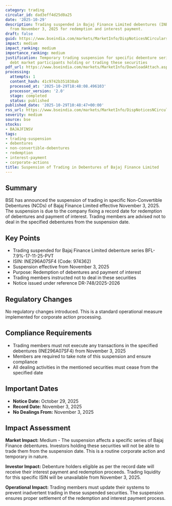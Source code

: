 ```yaml
---
category: trading
circular_id: dad3eff4d25d0a25
date: '2025-10-29'
description: Trading suspended in Bajaj Finance Limited debentures (INE296A07SF4)
  from November 3, 2025 for redemption and interest payment.
draft: false
guid: https://www.bseindia.com/markets/MarketInfo/DispNoticesNCirculars.aspx?Noticeid={66E63447-B54A-467D-A378-DBCDF836364C}&noticeno=20251029-16&dt=10/29/2025&icount=16&totcount=60&flag=0
impact: medium
impact_ranking: medium
importance_ranking: medium
justification: Temporary trading suspension for specific debenture series affects
  debt market participants holding or trading these securities
pdf_url: https://www.bseindia.com/markets/MarketInfo/DownloadAttach.aspx?id=20251029-16&attachedId=
processing:
  attempts: 1
  content_hash: 41c9742b351838ab
  processed_at: '2025-10-29T18:48:08.496103'
  processor_version: '2.0'
  stage: completed
  status: published
published_date: '2025-10-29T10:48:47+00:00'
rss_url: https://www.bseindia.com/markets/MarketInfo/DispNoticesNCirculars.aspx?Noticeid={66E63447-B54A-467D-A378-DBCDF836364C}&noticeno=20251029-16&dt=10/29/2025&icount=16&totcount=60&flag=0
severity: medium
source: bse
stocks:
- BAJAJFINSV
tags:
- trading-suspension
- debentures
- non-convertible-debentures
- redemption
- interest-payment
- corporate-actions
title: Suspension of Trading in Debentures of Bajaj Finance Limited
---
```


## Summary

BSE has announced the suspension of trading in specific Non-Convertible Debentures (NCDs) of Bajaj Finance Limited effective November 3, 2025. The suspension is due to the company fixing a record date for redemption of debentures and payment of interest. Trading members are advised not to deal in the specified debentures from the suspension date.

## Key Points

- Trading suspended for Bajaj Finance Limited debenture series BFL-7.9%-17-11-25-PVT
- ISIN: INE296A07SF4 (Code: 974362)
- Suspension effective from November 3, 2025
- Purpose: Redemption of debentures and payment of interest
- Trading members instructed not to deal in these securities
- Notice issued under reference DR-748/2025-2026

## Regulatory Changes

No regulatory changes introduced. This is a standard operational measure implemented for corporate action processing.

## Compliance Requirements

- Trading members must not execute any transactions in the specified debentures (INE296A07SF4) from November 3, 2025
- Members are required to take note of this suspension and ensure compliance
- All dealing activities in the mentioned securities must cease from the specified date

## Important Dates

- **Notice Date:** October 29, 2025
- **Record Date:** November 3, 2025
- **No Dealings From:** November 3, 2025

## Impact Assessment

**Market Impact:** Medium - The suspension affects a specific series of Bajaj Finance debentures. Investors holding these securities will not be able to trade them from the suspension date. This is a routine corporate action and temporary in nature.

**Investor Impact:** Debenture holders eligible as per the record date will receive their interest payment and redemption proceeds. Trading liquidity for this specific ISIN will be unavailable from November 3, 2025.

**Operational Impact:** Trading members must update their systems to prevent inadvertent trading in these suspended securities. The suspension ensures proper settlement of the redemption and interest payment process.